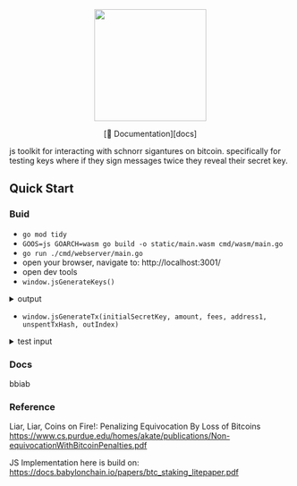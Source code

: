 <div align="center">
<img src="docs/imgs/logo.png" width="200">


[📖 Documentation][docs]
</div>

js toolkit for interacting with schnorr sigantures on bitcoin. specifically for testing keys where if they sign messages twice they reveal their secret key.
## Quick Start

### Buid 

- `go mod tidy`
- `GOOS=js GOARCH=wasm go build -o static/main.wasm cmd/wasm/main.go`
- `go run ./cmd/webserver/main.go`
- open your browser, navigate to: http://localhost:3001/
- open dev tools
- `window.jsGenerateKeys()`
<details>
<summary>output</summary>

0: "5da42034f1dbd8de636745f2b225223c3dd90db1184478a984abb7c83955abda"<br/>
1: "02fa2ab25ba7d179ddfa023705d26f1579609bd28c63dc47c7d69a9b2d804cee12"<br/>
2: "3260c8cff3150ee3a04b4272c470bcb4ea79aed3ba86b5340c3155f47422f29a"<br/>
3: "11f853050ca7095201d2def6189acd0074e7979bf86a64384fc1e5229765027e"<br/>
4: "cQijAMM8dMKswFdc9pW5eMLAageD1ZtMbZpSXZ4Xsefp5yvvgaaz"<br/>
5: "mky1tb7m19whMLG1sTQLXiGdnJwmi8Sioq"<br/>

</details>

- `window.jsGenerateTx(initialSecretKey, amount, fees, address1, unspentTxHash, outIndex)`
<details>
<summary>test input</summary>
"5da42034f1dbd8de636745f2b225223c3dd90db1184478a984abb7c83955abda",1,1,"mky1tb7m19whMLG1sTQLXiGdnJwmi8Sioq","c013cd25a9e73b678eb8c8a7304890beb7b29dd18864f0379a562335d3c37a8b",0)
</details>

### Docs

bbiab

### Reference


Liar, Liar, Coins on Fire!: Penalizing Equivocation By Loss of Bitcoins
https://www.cs.purdue.edu/homes/akate/publications/Non-equivocationWithBitcoinPenalties.pdf


JS Implementation here is build on:
https://docs.babylonchain.io/papers/btc_staking_litepaper.pdf

